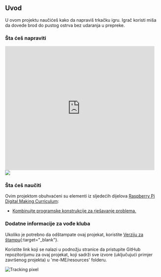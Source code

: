 ## Uvod

U ovom projektu naučićeš kako da napraviš trkačku igru. Igrač koristi miša da dovede brod do pustog ostrva bez udaranja u prepreke.

### Šta ćeš napraviti

<div class="scratch-preview">
  <iframe allowtransparency="true" width="485" height="402" src="https://scratch.mit.edu/projects/embed/239834338/?autostart=false" frameborder="0"></iframe>
  <img src="images/boat-final.png">
</div>

### Šta ćeš naučiti

Ovim projektom obuhvaćeni su elementi iz sljedećih dijelova [Raspberry Pi Digital Making Curriculum](http://rpf.io/curriculum):

+ [Kombinujte programske konstrukcije za rješavanje problema.](https://www.raspberrypi.org/curriculum/programming/builder)

### Dodatne informacije za vođe kluba

Ukoliko je potrebno da odštampate ovaj projekat, koristite [Verziju za štampu](https://projects.raspberrypi.org/me-ME/projects/boat-race/print){:target="_blank"}.

Koristite link koji se nalazi u podnožju stranice da pristupite GitHub repozitorijumu za ovaj projekat, koji sadrži sve izvore (uključujući primjer završenog projekta) u 'me-ME/resources' folderu.

![Tracking pixel](https://code.org/api/hour/begin_codeclub_boatrace.png)
